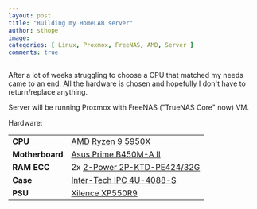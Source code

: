 ```yaml
---
layout: post
title: "Building my HomeLAB server"
author: sthope
image: 
categories: [ Linux, Proxmox, FreeNAS, AMD, Server ]
comments: true
---
```


After a lot of weeks struggling to choose a CPU that matched my needs came to an end.
All the hardware is chosen and hopefully I don't have to return/replace anything.

Server will be running Proxmox with FreeNAS ("TrueNAS Core" now) VM.

Hardware:

|                 |                                 |
|-----------------|---------------------------------|
| **CPU**         | [AMD Ryzen 9 5950X](https://www.amd.com/en/products/cpu/amd-ryzen-9-5950x)
| **Motherboard** | [Asus Prime B450M-A II](https://www.asus.com/Motherboards-Components/Motherboards/PRIME/PRIME-B450M-A-II/)
| **RAM ECC**     | 2x [2-Power 2P-KTD-PE424/32G](https://tweakers.net/pricewatch/1307406/2-power-2p-ktd-pe424-32g/specificaties/)
| **Case**        | [Inter-Tech IPC 4U-4088-S](https://www.inter-tech.de/en/products/ipc/server-cases/4u-4088-s)
| **PSU**         | [Xilence XP550R9](https://tweakers.net/pricewatch/999371/xilence-xp550r9/specificaties/)